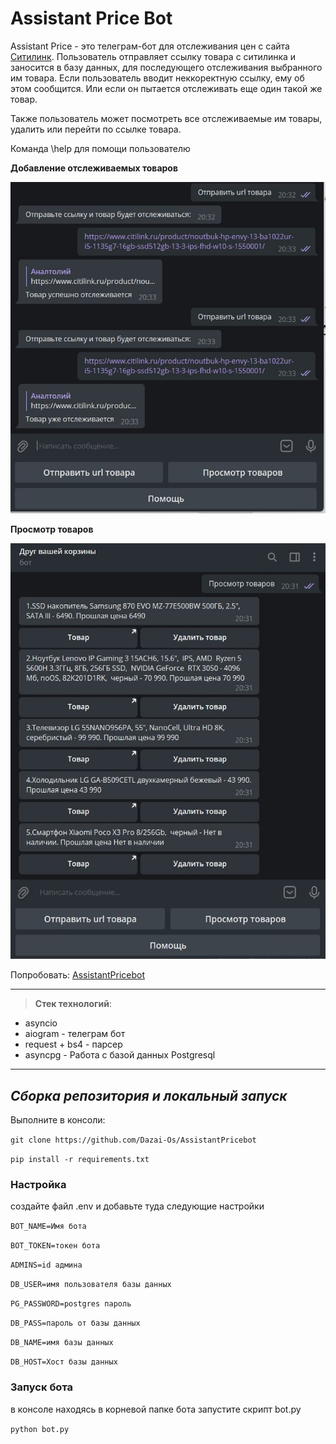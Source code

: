# Assistant Price Bot

Assistant Price - это телеграм-бот для отслеживания цен с сайта [Ситилинк](https://www.citilink.ru).
Пользователь отправляет ссылку товара с ситилинка и заносится в базу данных, для последующего отслеживания выбранного им товара. Если пользователь вводит неккоректную ссылку, ему об этом сообщится. Или если он пытается отслеживать еще один такой же товар.

Также пользователь может посмотреть все отслеживаемые им товары, удалить или перейти по ссылке товара.

Команда \help для помощи пользователю

__Добавление отслеживаемых товаров__

![](https://github.com/Dazai-Os/AssistantPricebot/blob/master/other/photo_2022-02-20_21-02-22.jpg)

__Просмотр товаров__

![](https://github.com/Dazai-Os/AssistantPricebot/blob/master/other/photo_2022-02-20_21-02-17.jpg)

Попробовать: [AssistantPricebot](https://t.me/AssistantPricebot)

____
>__Стек технологий__:
* asyncio
* aiogram - телеграм бот
* request + bs4 - парсер
* asyncpg - Работа с базой данных Postgresql

____
## ___Сборка репозитория и локальный запуск___

Выполните в консоли:

`git clone https://github.com/Dazai-Os/AssistantPricebot`

`pip install -r requirements.txt`

### Настройка
создайте файл .env и добавьте туда следующие настройки

`BOT_NAME=Имя бота`

`BOT_TOKEN=токен бота`

`ADMINS=id админа`

`DB_USER=имя пользователя базы данных`

`PG_PASSWORD=postgres пароль`

`DB_PASS=пароль от базы данных`

`DB_NAME=имя базы данных`

`DB_HOST=Хост базы данных`


### Запуск бота 
в консоле находясь в корневой папке бота запустите скрипт bot.py

`python bot.py`
